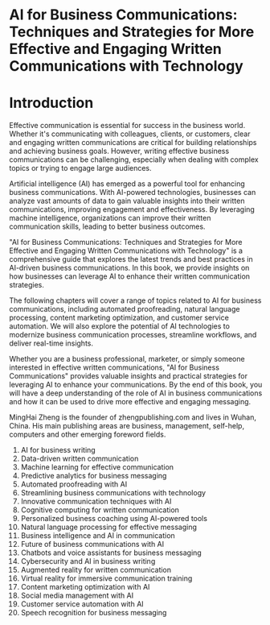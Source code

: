 # AI for Business Communications: Techniques and Strategies for More Effective and Engaging Written Communications with Technology

# Introduction

Effective communication is essential for success in the business world. Whether it's communicating with colleagues, clients, or customers, clear and engaging written communications are critical for building relationships and achieving business goals. However, writing effective business communications can be challenging, especially when dealing with complex topics or trying to engage large audiences.

Artificial intelligence (AI) has emerged as a powerful tool for enhancing business communications. With AI-powered technologies, businesses can analyze vast amounts of data to gain valuable insights into their written communications, improving engagement and effectiveness. By leveraging machine intelligence, organizations can improve their written communication skills, leading to better business outcomes.

"AI for Business Communications: Techniques and Strategies for More Effective and Engaging Written Communications with Technology" is a comprehensive guide that explores the latest trends and best practices in AI-driven business communications. In this book, we provide insights on how businesses can leverage AI to enhance their written communication strategies.

The following chapters will cover a range of topics related to AI for business communications, including automated proofreading, natural language processing, content marketing optimization, and customer service automation. We will also explore the potential of AI technologies to modernize business communication processes, streamline workflows, and deliver real-time insights.

Whether you are a business professional, marketer, or simply someone interested in effective written communications, "AI for Business Communications" provides valuable insights and practical strategies for leveraging AI to enhance your communications. By the end of this book, you will have a deep understanding of the role of AI in business communications and how it can be used to drive more effective and engaging messaging.

MingHai Zheng is the founder of zhengpublishing.com and lives in Wuhan, China. His main publishing areas are business, management, self-help, computers and other emerging foreword fields.



1. AI for business writing
2. Data-driven written communication
3. Machine learning for effective communication
4. Predictive analytics for business messaging
5. Automated proofreading with AI
6. Streamlining business communications with technology
7. Innovative communication techniques with AI
8. Cognitive computing for written communication
9. Personalized business coaching using AI-powered tools
10. Natural language processing for effective messaging
11. Business intelligence and AI in communication
12. Future of business communications with AI
13. Chatbots and voice assistants for business messaging
14. Cybersecurity and AI in business writing
15. Augmented reality for written communication
16. Virtual reality for immersive communication training
17. Content marketing optimization with AI
18. Social media management with AI
19. Customer service automation with AI
20. Speech recognition for business messaging



